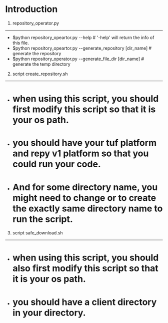 Introduction
=================================
1. repository_operator.py
---------------------------------
* $python repository_opeartor.py --help # '-help' will return the info of this file.
* $python repository_opeartor.py --generate_repository [dir_name] # generate the repository
* $python repository_operator.py --generate_file_dir [dir_name] # generate the temp directory

2. script create_repository.sh
---------------------------------
* # when using this script, you should first modify this script so that it is your os path.
* # you should have your tuf platform and repy v1 platform so that you could run your code.
* # And for some directory name, you might need to change or to create the exactly same directory name to run the script.
3. script safe_download.sh
---------------------------------
* # when using this script, you should also first modify this script so that it is your os path.
* # you should have a client directory in your directory.
